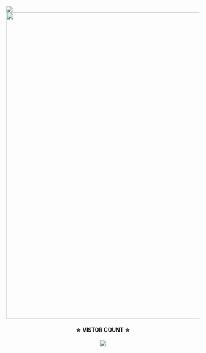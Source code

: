 <img src="https://readme-typing-svg.herokuapp.com/?lines=Hey+%F0%9F%91%8B,I%27m+this•Angga-Z☆.....;Nice+to+see+you....!&size=25"> 

<img width="800px" src="https://user-images.githubusercontent.com/116461/76165260-c6c00500-6112-11ea-9cda-0a6cb9b72e8f.gif" />

<h4 align="center">
☆ <b>VISTOR COUNT ☆
  <h4 align="center">

  <img src="https://profile-counter.glitch.me/N1ght420/count.svg" />
